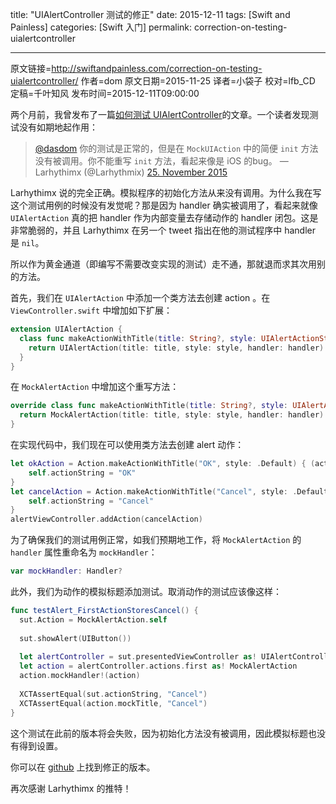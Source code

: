 title: "UIAlertController 测试的修正"
date: 2015-12-11
tags: [Swift and Painless]
categories: [Swift 入门]
permalink: correction-on-testing-uialertcontroller

---
原文链接=http://swiftandpainless.com/correction-on-testing-uialertcontroller/
作者=dom
原文日期=2015-11-25
译者=小袋子
校对=lfb_CD
定稿=千叶知风
发布时间=2015-12-11T09:00:00

<!--此处开始正文-->

两个月前，我曾发布了一篇[如何测试 UIAlertController](http://swiftandpainless.com/how-to-test-uialertcontroller-in-swift/)的文章。一个读者发现测试没有如期地起作用：

<!--more-->

> [@dasdom](https://twitter.com/dasdom) 你的测试是正常的，但是在 `MockUIAction` 中的简便 `init` 方法没有被调用。你不能重写 `init` 方法，看起来像是 iOS 的bug。
>  — Larhythimx (@Larhythmix) [25. November 2015](https://twitter.com/Larhythmix/status/669456137041915905)

Larhythimx 说的完全正确。模拟程序的初始化方法从来没有调用。为什么我在写这个测试用例的时候没有发觉呢？那是因为 handler 确实被调用了，看起来就像 `UIAlertAction` 真的把 handler 作为内部变量去存储动作的 handler 闭包。这是非常脆弱的，并且 Larhythimx 在另一个 tweet 指出在他的测试程序中 handler 是 `nil`。

所以作为黄金通道（即编写不需要改变实现的测试）走不通，那就退而求其次用别的方法。

首先，我们在 `UIAlertAction` 中添加一个类方法去创建 action 。在 `ViewController.swift` 中增加如下扩展：

```swift
extension UIAlertAction {
  class func makeActionWithTitle(title: String?, style: UIAlertActionStyle, handler: ((UIAlertAction) -> Void)?) -> UIAlertAction {
    return UIAlertAction(title: title, style: style, handler: handler)
  }
}
```

在 `MockAlertAction` 中增加这个重写方法：

```swift
override class func makeActionWithTitle(title: String?, style: UIAlertActionStyle, handler: ((UIAlertAction) -> Void)?) -> MockAlertAction {
  return MockAlertAction(title: title, style: style, handler: handler)
}
```

在实现代码中，我们现在可以使用类方法去创建 alert 动作：

```swift
let okAction = Action.makeActionWithTitle("OK", style: .Default) { (action) -> Void in
    self.actionString = "OK"
}
let cancelAction = Action.makeActionWithTitle("Cancel", style: .Default) { (action) -> Void in
    self.actionString = "Cancel"
}
alertViewController.addAction(cancelAction)
```

为了确保我们的测试用例正常，如我们预期地工作，将 `MockAlertAction` 的 `handler` 属性重命名为 `mockHandler`： 

```swift
var mockHandler: Handler?
```

此外，我们为动作的模拟标题添加测试。取消动作的测试应该像这样： 

```swift
func testAlert_FirstActionStoresCancel() {
  sut.Action = MockAlertAction.self
  
  sut.showAlert(UIButton())
  
  let alertController = sut.presentedViewController as! UIAlertController
  let action = alertController.actions.first as! MockAlertAction
  action.mockHandler!(action)
  
  XCTAssertEqual(sut.actionString, "Cancel")
  XCTAssertEqual(action.mockTitle, "Cancel")
}
```

这个测试在此前的版本将会失败，因为初始化方法没有被调用，因此模拟标题也没有得到设置。

你可以在 [github](https://github.com/dasdom/TestingAlertExperiment) 上找到修正的版本。

再次感谢 Larhythimx 的推特！